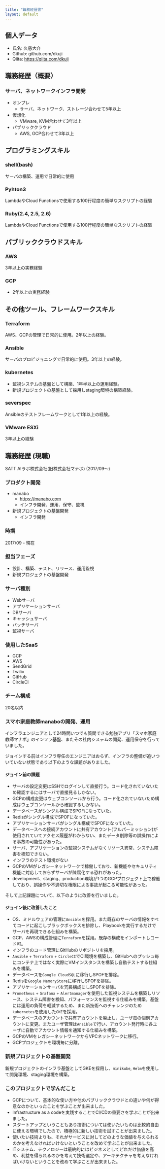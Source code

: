 ```yaml
---
title: "職務経歴書"
layout: default
---
```


## 個人データ
- 氏名: 久慈大介
- Github: github.com/dkuji
- Qiita: https://qiita.com/dkuji

## 職務経歴（概要）
### サーバ、ネットワークインフラ開発
- オンプレ
  - サーバ、ネットワーク、ストレージ合わせて5年以上
- 仮想化
  - VMware, KVM合わせて3年以上
- パブリッククラウド
   - AWS, GCP合わせて3年以上


## プログラミングスキル
### shell(bash)
サーバの構築、運用で日常的に使用
### Pyhton3
LambdaやCloud Functionsで使用する100行程度の簡単なスクリプトの経験
### Ruby(2.4, 2.5, 2.6)
LambdaやCloud Functionsで使用する100行程度の簡単なスクリプトの経験

## パブリッククラウドスキル
### AWS
3年以上の実務経験
### GCP
- 2年以上の実務経験

## その他ツール、フレームワークスキル
### Terraform
AWS、GCPの管理で日常的に使用。2年以上の経験。

### Ansible
サーバのプロビジョニングで日常的に使用。3年以上の経験。

### kubernetes
- 監視システムの基盤として構築、1年半以上の運用経験。
- 新規プロジェクトの基盤として採用しstaging環境の構築経験。

### severspec
Ansibleのテストフレームワークとして1年以上の経験。

### VMware ESXi
3年以上の経験

## 職務経歴 (現職)
SATT AIラボ株式会社(旧株式会社マナボ) (2017/09〜)
### プロダクト開発
- manabo
  - https://manabo.com
  - インフラ開発、運用、保守、監視
- 新規プロジェクトの基盤開発
  - インフラ開発

### 時期
2017/09 - 現在

### 担当フェーズ
- 設計、構築、テスト、リリース、運用監視
- 新規プロジェクトの基盤開発

### サーバ種別
- Webサーバ
- アプリケーションサーバ
- DBサーバ
- キャッシュサーバ
- バッチサーバ
- 監視サーバ

### 使用したSaaS
- GCP
- AWS
- SendGrid
- Twilio
- GitHub
- CircleCI

### チーム構成
20名以内

### スマホ家庭教師manaboの開発、運用
インフラエンジニアとして24時間いつでも質問できる勉強アプリ「スマホ家庭教師マナボ」のインフラ基盤、またその社内システムの開発、運用保守を行っていました。

ジョインする前はインフラ専任のエンジニアはおらず、インフラの整備が追いついていない状態であり以下のような課題がありました。

#### ジョイン前の課題
- サーバの設定変更はSSHでログインして直接行う。コード化されていないため確認するにはサーバで直接見るしかない。
- GCPの構成変更はウェブコンソールから行う。コード化されていないため構成はウェブコンソールから確認するしかない。
- データベースがシングル構成でSPOFになっていた。
- Redisがシングル構成でSPOFになっていた。
- アプリケーションサーバがシングル構成でSPOFになっていた。
- データベースへの接続アカウントに共有アカウント(フルパーミッション)が使用されていてアクセス履歴がわからない、またデータ削除等の誤操作による事故の可能性があった。
- サーバ、アプリケーションの監視システムがなくリソース異常、システム障害を検知できない。
- インフラのテスト環境がない
- GCPのVMがレガシーネットワークで稼働しており、新機能やセキュリティ機能に対応しておらずサーバが陳腐化する恐れがあった。
- development、staging、production環境が1つのGCPプロジェクト上で稼働しており、誤操作や不適切な権限による事故が起こる可能性があった。

そして上記課題について、以下のように改善を行いました。

#### ジョイン後に改善したこと
- OS、ミドルウェアの管理に`Ansible`を採用。また既存のサーバの情報をすべてコードに起こしブラックボックスを排除し、Playbookを実行するだけでサーバを再現できる仕組みを構築。
- GCP、AWSの構成管理に`Terraform`を採用。既存の構成をインポートしコード可。
- インフラのコード管理にGitHubのリポジトリを採用。
- `Ansible` + `Terraform` + `CircleCI`でCI環境を構築し、GitHubへのプッシュ毎にコンテナ上ではなく実際にVMインスタンスを構築し自動テストする仕組みを構築。
- データベースを`Google CloudSQL`に移行しSPOFを排除。
- Redisを`Google MemoryStore`に移行しSPOFを排除。
- アプリケーションサーバを冗長構成にしSPOFを排除。
- `Prometheus` + `Grafana` + `Alertmanager`を使用した監視システムを構築しリソース、システム障害を検知、パフォーマンスを監視する仕組みを構築。基盤には運用の負荷を軽減するため、また新技術へのチャレンジのため`kubernetes`を使用した`GKE`を採用。
- データベースのアカウントで共有アカウントを廃止し、ユーザ毎の個別アカウントに変更。またユーザ管理は`Ansible`で行い、アカウント発行時に各ユーザに自動でアカウント情報を通知する仕組みを構築。
- GCPのVMをレガシーネットワークからVPCネットワークに移行。
- GCPプロジェクトを環境毎に分離。

### 新規プロジェクトの基盤開発
新規プロジェクトのインフラ基盤としてGKEを採用し、`minikube`, `Helm`を使用して開発環境、staging環境を構築。

### このプロジェクトで学んだこと
- GCPについて、基本的な使い方や他のパブリッククラウドとの違いや何が得意なのかといったことを学ぶことが出来ました。
- Infrastructure as a codeを実践することでCI/CDの重要さを学ぶことが出来ました。
- スタートアップということもあり技術については使いたいものは比較的自由に使える環境でしたので、積極的に新しい技術を試すことが出来ました。
- 使いたい技術よりも、それがサービスに対してどのような価値を与えられるのかを考えなければいけないということを改めて学ぶことが出来ました。
- ITシステム、テクノロジーは最終的にはビジネスとしてどれだけ価値を高め、利益を得られるのかを考えて技術選定や、アーキテクチャを考えなければいけないということを改めて学ぶことが出来ました。


